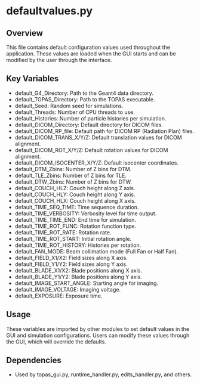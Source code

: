 # defaultvalues.py

## Overview
This file contains default configuration values used throughout the application. These values are loaded when the GUI starts and can be modified by the user through the interface.

## Key Variables
- default_G4_Directory: Path to the Geant4 data directory.
- default_TOPAS_Directory: Path to the TOPAS executable.
- default_Seed: Random seed for simulations.
- default_Threads: Number of CPU threads to use.
- default_Histories: Number of particle histories per simulation.
- default_DICOM_Directory: Default directory for DICOM files.
- default_DICOM_RP_file: Default path for DICOM RP (Radiation Plan) files.
- default_DICOM_TRANS_X/Y/Z: Default translation values for DICOM alignment.
- default_DICOM_ROT_X/Y/Z: Default rotation values for DICOM alignment.
- default_DICOM_ISOCENTER_X/Y/Z: Default isocenter coordinates.
- default_DTM_Zbins: Number of Z bins for DTM.
- default_TLE_Zbins: Number of Z bins for TLE.
- default_DTW_Zbins: Number of Z bins for DTW.
- default_COUCH_HLZ: Couch height along Z axis.
- default_COUCH_HLY: Couch height along Y axis.
- default_COUCH_HLX: Couch height along X axis.
- default_TIME_SEQ_TIME: Time sequence duration.
- default_TIME_VERBOSITY: Verbosity level for time output.
- default_TIME_TIME_END: End time for simulation.
- default_TIME_ROT_FUNC: Rotation function type.
- default_TIME_ROT_RATE: Rotation rate.
- default_TIME_ROT_START: Initial rotation angle.
- default_TIME_ROT_HISTORY: Histories per rotation.
- default_FAN_MODE: Beam collimation mode (Full Fan or Half Fan).
- default_FIELD_X1/X2: Field sizes along X axis.
- default_FIELD_Y1/Y2: Field sizes along Y axis.
- default_BLADE_X1/X2: Blade positions along X axis.
- default_BLADE_Y1/Y2: Blade positions along Y axis.
- default_IMAGE_START_ANGLE: Starting angle for imaging.
- default_IMAGE_VOLTAGE: Imaging voltage.
- default_EXPOSURE: Exposure time.

## Usage
These variables are imported by other modules to set default values in the GUI and simulation configurations. Users can modify these values through the GUI, which will override the defaults.

## Dependencies
- Used by topas_gui.py, runtime_handler.py, edits_handler.py, and others.

